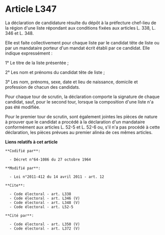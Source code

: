 # Article L347

La déclaration de candidature résulte du dépôt à la préfecture chef-lieu de la région d'une liste répondant aux conditions
fixées aux articles L. 338, L. 346 et L. 348. 

Elle est faite collectivement pour chaque liste par le candidat tête de liste ou par un mandataire porteur d'un mandat écrit
établi par ce candidat. Elle indique expressément : 

1° Le titre de la liste présentée ; 

2° Les nom et prénoms du candidat tête de liste ; 

3° Les nom, prénoms, sexe, date et lieu de naissance, domicile et profession de chacun des candidats. 

Pour chaque tour de scrutin, la déclaration comporte la signature de chaque candidat, sauf, pour le second tour, lorsque la
composition d'une liste n'a pas été modifiée. 

Pour le premier tour de scrutin, sont également jointes les pièces de nature à prouver que le candidat a procédé à la
déclaration d'un mandataire conformément aux articles L. 52-5 et L. 52-6 ou, s'il n'a pas procédé à cette déclaration, les
pièces prévues au premier alinéa de ces mêmes articles.

**Liens relatifs à cet article**

	**Codifié par**:

	  - Décret n°64-1086 du 27 octobre 1964

	**Modifié par**:

	  - Loi n°2011-412 du 14 avril 2011 - art. 12

	**Cite**:

	  - Code électoral - art. L338
	  - Code électoral - art. L346 (V)
	  - Code électoral - art. L348 (V)
	  - Code électoral - art. L52-5

	**Cité par**:

	  - Code électoral - art. L350 (V)
	  - Code électoral - art. L372 (V)

